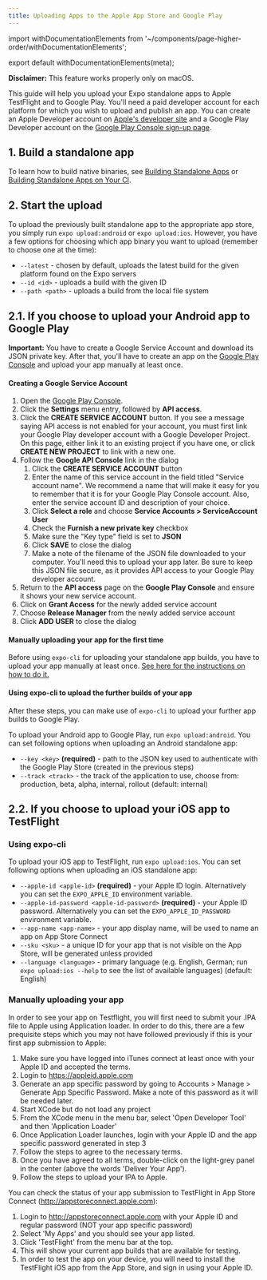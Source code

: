 ```yaml
---
title: Uploading Apps to the Apple App Store and Google Play
---
```


import withDocumentationElements from '~/components/page-higher-order/withDocumentationElements';

export default withDocumentationElements(meta);

**Disclaimer:** This feature works properly only on macOS.

This guide will help you upload your Expo standalone apps to Apple TestFlight and to Google Play.
You'll need a paid developer account for each platform for which you wish to upload and publish an app. You can create an Apple Developer account on [Apple's developer site](https://developer.apple.com/account/) and a Google Play Developer account on the [Google Play Console sign-up page](https://play.google.com/apps/publish/signup/).

## 1. Build a standalone app

To learn how to build native binaries, see [Building Standalone Apps](../building-standalone-apps/) or [Building Standalone Apps on Your CI](../turtle-cli).

## 2. Start the upload

To upload the previously built standalone app to the appropriate app store, you simply run `expo upload:android` or `expo upload:ios`. However, you have a few options for choosing which app binary you want to upload (remember to choose one at the time):
- `--latest` - chosen by default, uploads the latest build for the given platform found on the Expo servers
- `--id <id>` - uploads a build with the given ID
- `--path <path>` - uploads a build from the local file system

## 2.1. If you choose to upload your Android app to Google Play

**Important:** You have to create a Google Service Account and download its JSON private key. After that, you'll have to create an app on the [Google Play Console](https://play.google.com/apps/publish/) and upload your app manually at least once.

#### Creating a Google Service Account

1. Open the [Google Play Console](https://play.google.com/apps/publish/).
2. Click the **Settings** menu entry, followed by **API access**.
3. Click the **CREATE SERVICE ACCOUNT** button. If you see a message saying API access is not enabled for your account, you must first link your Google Play developer account with a Google Developer Project. On this page, either link it to an existing project if you have one, or click **CREATE NEW PROJECT** to link with a new one.
4. Follow the **Google API Console** link in the dialog
    1. Click the **CREATE SERVICE ACCOUNT** button
    2. Enter the name of this service account in the field titled "Service account name". We recommend a name that will make it easy for you to remember that it is for your Google Play Console account. Also, enter the service account ID and description of your choice.
    3. Click **Select a role** and choose **Service Accounts > ServiceAccount User**
    4. Check the **Furnish a new private key** checkbox
    5. Make sure the "Key type" field is set to **JSON**
    6. Click **SAVE** to close the dialog
    7. Make a note of the filename of the JSON file downloaded to your computer. You'll need this to upload your app later. Be sure to keep this JSON file secure, as it provides API access to your Google Play developer account.
5. Return to the **API access** page on the **Google Play Console** and ensure it shows your new service account.
6. Click on **Grant Access** for the newly added service account
7. Choose **Release Manager** from the newly added service account
8. Click **ADD USER** to close the dialog

#### Manually uploading your app for the first time

Before using `expo-cli` for uploading your standalone app builds, you have to upload your app manually at least once. [See here for the instructions on how to do it.](https://support.google.com/googleplay/android-developer/answer/113469)

#### Using expo-cli to upload the further builds of your app

After these steps, you can make use of `expo-cli` to upload your further app builds to Google Play.

To upload your Android app to Google Play, run `expo upload:android`. You can set following options when uploading an Android standalone app:
- `--key <key>` **(required)** - path to the JSON key used to authenticate with the Google Play Store (created in the previous steps)
- `--track <track>` - the track of the application to use, choose from: production, beta, alpha, internal, rollout (default: internal)

## 2.2. If you choose to upload your iOS app to TestFlight

### Using expo-cli

To upload your iOS app to TestFlight, run `expo upload:ios`. You can set following options when uploading an iOS standalone app:
- `--apple-id <apple-id>` **(required)** - your Apple ID login. Alternatively you can set the `EXPO_APPLE_ID` environment variable.
- `--apple-id-password <apple-id-password>` **(required)** - your Apple ID password. Alternatively you can set the `EXPO_APPLE_ID_PASSWORD` environment variable.
- `--app-name <app-name>` - your app display name, will be used to name an app on App Store Connect
- `--sku <sku>` - a unique ID for your app that is not visible on the App Store, will be generated unless provided
- `--language <language>` - primary language (e.g. English, German; run `expo upload:ios --help` to see the list of available languages) (default: English)

### Manually uploading your app

In order to see your app on Testflight, you will first need to submit your .IPA file to Apple using Application loader. In order to do this, there are a few prequisite steps which you may not have followed previously if this is your first app submission to Apple:

1. Make sure you have logged into iTunes connect at least once with your Apple ID and accepted the terms.
2. Login to https://appleid.apple.com
3. Generate an app specific password by going to Accounts > Manage > Generate App Specific Password. Make a note of this password as it will be needed later.
4. Start XCode but do not load any project
5. From the XCode menu in the menu bar, select 'Open Developer Tool' and then 'Application Loader'
6. Once Application Loader launches, login with your Apple ID and the app specific password generated in step 3
7. Follow the steps to agree to the necessary terms.
8. Once you have agreed to all terms, double-click on the light-grey panel in the center (above the words 'Deliver Your App').
9. Follow the steps to upload your IPA to Apple.

You can check the status of your app submission to TestFlight in App Store Connect (http://appstoreconnect.apple.com):

1. Login to http://appstoreconnect.apple.com with your Apple ID and regular password (NOT your app specific password)
2. Select 'My Apps' and you should see your app listed.
3. Click 'TestFlight' from the menu bar at the top.
4. This will show your current app builds that are available for testing.
5. In order to test the app on your device, you will need to install the TestFlight iOS app from the App Store, and sign in using your Apple ID.

